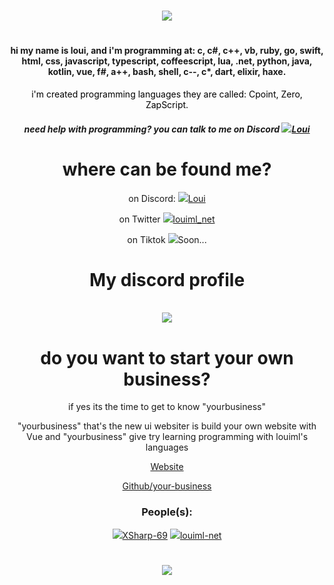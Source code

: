 <h1></h1>
<div align="center">
<img src="https://readme-typing-svg.herokuapp.com?font=Impact&size=21&duration=5015&pause=1000&color=FFFFFFFF&center=true&vCenter=true&multiline=true&width=435&lines=hey%2C+welcome+to+my+github"/>
<h1></h1>
</div>
<h4 align="center">hi my name is loui, and i'm programming at: c, c#, c++, vb, ruby, go, swift, html, css, javascript, typescript, coffeescript, lua, .net, python, java, kotlin, vue, f#, a++, bash, shell, c--, c*, dart, elixir, haxe.</h4>
<p style="color: black" align="center">i'm created programming languages they are called: Cpoint, Zero, ZapScript.</p>
<h5 align="center">need help with programming? you can talk to me on Discord <a href="https://discord.com/users/782591039256920074"><img src="https://cdn.discordapp.com/avatars/782591039256920074/6a563b0be30e6916bb15eaa156bd1c63.webp?size=24">Loui</a></h5>
<h1></h1>
<h1 align="center">where can be found me?</h1>
<div align="center">
<p>on Discord: <a href="https://discord.com/users/782591039256920074"><img src="https://cdn.discordapp.com/avatars/782591039256920074/6a563b0be30e6916bb15eaa156bd1c63.webp?size=24">Loui</a></p>
<p>on Twitter <a href="https://twitter.com/louiml_net"><img src="https://cdn.discordapp.com/avatars/782591039256920074/6a563b0be30e6916bb15eaa156bd1c63.webp?size=24">louiml_net</a></p>
<p>on Tiktok <a><img src="https://cdn.discordapp.com/avatars/782591039256920074/6a563b0be30e6916bb15eaa156bd1c63.webp?size=24">Soon...</a></p>
</div>
<h1></h1>
<h1 align="center">My discord profile</h1>
<p align="center"><br>
<a href="https://discord.com/users/782591039256920074">
      <img src="https://cdn.discordapp.com/attachments/996872631573823491/1013861471962267648/unknown.png"/>
      </a>
</p>
<h1></h1>
<div align="center">
<h1>do you want to start your own business?</h1>
<p>if yes its the time to get to know "yourbusiness"</p>
<p>"yourbusiness" that's the new ui websiter is build your own website with Vue and "yourbusiness" give try learning programming with louiml's languages</p>
<a href="http://yourbusinesses.net/">Website</a><p></p>
<a href="https://github.com/your-business/">Github/your-business</a>
<h3>People(s):</h3>
<div>
<a href="https://github.com/XSharp-69"><img src="https://avatars.githubusercontent.com/u/96888411?s=70&v=4">XSharp-69</a>
<a href="https://github.com/louiml-net"><img src="https://avatars.githubusercontent.com/u/99025570?s=70&v=4">louiml-net</a>
</div>
</div>
<h1></h1>
<p align="center">
 <img src="https://github-readme-stats.vercel.app/api/top-langs/?username=louiml-net&langs_count=40&theme=dark"/>
 </p>
<h1></h1>
